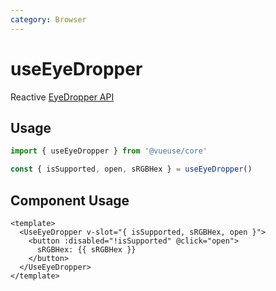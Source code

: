 ```yaml
---
category: Browser
---
```


# useEyeDropper

Reactive [EyeDropper API](https://developer.mozilla.org/en-US/docs/Web/API/EyeDropper_API)

## Usage

```ts
import { useEyeDropper } from '@vueuse/core'

const { isSupported, open, sRGBHex } = useEyeDropper()
```

## Component Usage

```vue
<template>
  <UseEyeDropper v-slot="{ isSupported, sRGBHex, open }">
    <button :disabled="!isSupported" @click="open">
      sRGBHex: {{ sRGBHex }}
    </button>
  </UseEyeDropper>
</template>
```
